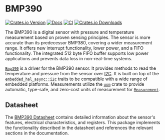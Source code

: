 # BMP390

[![Crates.io Version](https://img.shields.io/crates/v/bmp390?logo=rust)](https://crates.io/crates/bmp390)
[![Docs](https://docs.rs/bmp390/badge.svg)](https://docs.rs/bmp390)
[![CI](https://img.shields.io/github/actions/workflow/status/asasine/bmp390/rust.yaml?branch=main&logo=github&label=CI)](https://github.com/asasine/bmp390/actions/workflows/rust.yaml?query=branch%3Amain)
[![Crates.io Downloads](https://img.shields.io/crates/d/bmp390)](https://crates.io/crates/bmp390)

The BMP390 is a digital sensor with pressure and temperature measurement based on proven sensing principles. The sensor is more accurate than its predecessor BMP380, covering a wider measurement range. It offers new interrupt functionality, lower power, and a FIFO functionality. The integrated 512 byte FIFO buffer supports low power applications and prevents data loss in non-real-time systems.

[`Bmp390`](https://docs.rs/bmp390/latest/bmp390/struct.Bmp390.html) is a driver for the BMP390 sensor. It provides methods to read the temperature and pressure from the sensor over [I2C](https://en.wikipedia.org/wiki/I%C2%B2C). It is built on top of the [`embedded_hal_async::i2c`](https://docs.rs/embedded-hal-async/latest/embedded_hal_async/i2c/index.html) traits to be compatible with a wide range of embedded platforms. Measurements utilize the [`uom`](https://docs.rs/uom/latest/uom/) crate to provide automatic, type-safe, and zero-cost units of measurement for [`Measurement`](https://docs.rs/bmp390/latest/bmp390/struct.Measurement.html).

## Datasheet
The [BMP390 Datasheet](https://www.bosch-sensortec.com/media/boschsensortec/downloads/datasheets/bst-bmp390-ds002.pdf) contains detailed information about the sensor's features, electrical characteristics, and registers. This package implements the functionality described in the datasheet and references the relevant sections in the documentation.
